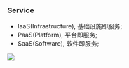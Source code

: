 <!--
abbrlink: puqff18q
-->

### Service

* laaS(Infrastructure), 基础设施即服务;
* PaaS(Platform), 平台即服务;
* SaaS(Software), 软件即服务;

![](http://with.muyunyun.cn/af4d1f46f7fefe989c798a9e4ec55fa6.jpg)
